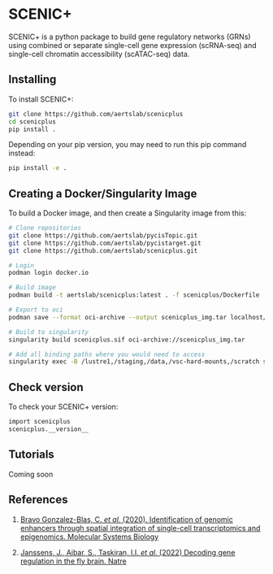 # SCENIC+

SCENIC+ is a python package to build gene regulatory networks (GRNs) using combined or separate single-cell gene expression (scRNA-seq) and single-cell chromatin accessibility (scATAC-seq) data.

## Installing

To install SCENIC+:

```bash
git clone https://github.com/aertslab/scenicplus
cd scenicplus
pip install .
```

Depending on your pip version, you may need to run this pip command instead:

```bash
pip install -e .
```

## Creating a Docker/Singularity Image

To build a Docker image, and then create a Singularity image from this:

```bash
# Clone repositories 
git clone https://github.com/aertslab/pycisTopic.git
git clone https://github.com/aertslab/pycistarget.git
git clone https://github.com/aertslab/scenicplus.git

# Login
podman login docker.io

# Build image
podman build -t aertslab/scenicplus:latest . -f scenicplus/Dockerfile

# Export to oci 
podman save --format oci-archive --output scenicplus_img.tar localhost/aertslab/scenicplus

# Build to singularity
singularity build scenicplus.sif oci-archive://scenicplus_img.tar

# Add all binding paths where you would need to access
singularity exec -B /lustre1,/staging,/data,/vsc-hard-mounts,/scratch scenicplus.sif ipython3
```

## Check version

To check your SCENIC+ version:

```bash
import scenicplus
scenicplus.__version__
```

## Tutorials

Coming soon


## References
1. [Bravo Gonzalez-Blas, C. *et al.* (2020). Identification of genomic enhancers through spatial integration of single-cell transcriptomics and epigenomics. Molecular Systems Biology](https://www.embopress.org/doi/full/10.15252/msb.20209438)

2. [Janssens, J., Aibar, S., Taskiran, I.I. *et al.* (2022) Decoding gene regulation in the fly brain. Natre](https://www.nature.com/articles/s41586-021-04262-z)
